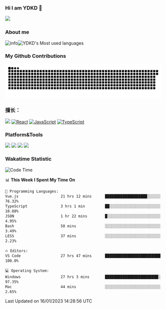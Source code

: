 ### Hi I am YDKD 👋

![](https://visitor-badge.glitch.me/badge?page_id=YDKD.readme)

### About me
![info](https://github-readme-stats-ruby-one.vercel.app/api?username=YDKD&show_icons=true&theme=cobalt)![YDKD's Most used languages](https://github-readme-stats-ruby-one.vercel.app/api/top-langs/?username=YDKD&layout=compact&hide_border=true&langs_count=8)

### My Github Contributions
![](https://raw.githubusercontent.com/YDKD/YDKD/main/assets/github-contribution-grid-snake.svg)

### 擅长：<br />
[![](https://img.shields.io/badge/-Vue.js-007396?style=flat-square&logo=Vue.js&logoColor=#4FC08D)](https://vuejs.org/guide/introduction.html)
[![React](https://img.shields.io/badge/-React.js-007396?style=flat-square&logo=React&logoColor=61DAFB)](https://reactjs.org/)
[![JavaScript](https://img.shields.io/badge/-JavaScript-f7e018?style=flat-square&logo=javascript&logoColor=white)]()
[![TypeScript](https://img.shields.io/badge/-TypeScript-007396?style=flat-square&logo=TypeScript&logoColor=ffffff)](https://www.typescriptlang.org/docs/handbook/typescript-from-scratch.html)



### Platform&Tools <br/>

[![]( https://img.shields.io/badge/Ventura%2013.0-292e33?style=flat-square&logo=apple&logoColor=ffffff )]() 
[![](https://img.shields.io/badge/Windows-10-2376bc?style=flat-square&logo=windows&logoColor=ffffff)]() 
[![]( https://img.shields.io/badge/IDE-Visual%20Studio%20Code-blue?style=flat-square&logo=visual-studio-code&logoColor=ffffff )]() 
[![]( https://img.shields.io/badge/iPhone-12-999999?style=flat-square&logo=apple&logoColor=ffffff)]() <br />

### Wakatime Statistic
<!--START_SECTION:waka-->
![Code Time](http://img.shields.io/badge/Code%20Time-1%2C436%20hrs%207%20mins-blue)

📊 **This Week I Spent My Time On** 

```text
💬 Programming Languages: 
Vue.js                   21 hrs 12 mins      ███████████████████░░░░░░   76.32% 
TypeScript               3 hrs 1 min         ██░░░░░░░░░░░░░░░░░░░░░░░   10.88% 
JSON                     1 hr 22 mins        █░░░░░░░░░░░░░░░░░░░░░░░░   4.95% 
Bash                     58 mins             ░░░░░░░░░░░░░░░░░░░░░░░░░   3.49% 
LESS                     37 mins             ░░░░░░░░░░░░░░░░░░░░░░░░░   2.23%

🔥 Editors: 
VS Code                  27 hrs 47 mins      █████████████████████████   100.0%

💻 Operating System: 
Windows                  27 hrs 3 mins       ████████████████████████░   97.35% 
Mac                      44 mins             ░░░░░░░░░░░░░░░░░░░░░░░░░   2.65%

```


 Last Updated on 16/01/2023 14:28:56 UTC
<!--END_SECTION:waka-->

<!--
**YDKD/YDKD** is a ✨ _special_ ✨ repository because its `README.md` (this file) appears on your GitHub profile.

Here are some ideas to get you started:

- 🔭 I’m currently working on ...
- 🌱 I’m currently learning ...
- 👯 I’m looking to collaborate on ...
- 🤔 I’m looking for help with ...
- 💬 Ask me about ...
- 📫 How to reach me: ...
- 😄 Pronouns: ...
- ⚡ Fun fact: ...
-->
